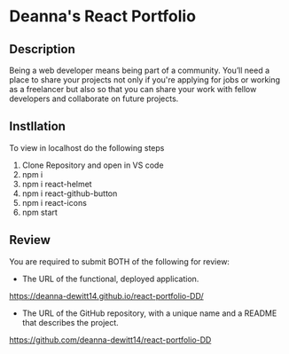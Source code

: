 # Deanna's React Portfolio

## Description

Being a web developer means being part of a community. You’ll need a place to share your projects not only if you're applying for jobs or working as a freelancer but also so that you can share your work with fellow developers and collaborate on future projects.

## Instllation

To view in localhost do the following steps

1. Clone Repository and open in VS code
2. npm i
3. npm i react-helmet
4. npm i react-github-button
5. npm i react-icons
6. npm start

## Review

You are required to submit BOTH of the following for review:

* The URL of the functional, deployed application.

https://deanna-dewitt14.github.io/react-portfolio-DD/

* The URL of the GitHub repository, with a unique name and a README that describes the project.

https://github.com/deanna-dewitt14/react-portfolio-DD
